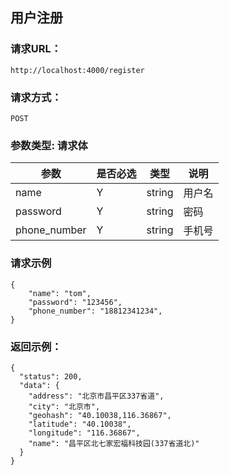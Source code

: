## 用户注册


### 请求URL：
```
http://localhost:4000/register
```

### 请求方式：
```
POST
```

### 参数类型: 请求体
| 参数 | 是否必选 | 类型 | 说明 |
|--|--|--|--|
| name | Y | string | 用户名 |
| password | Y | string | 密码 |
| phone_number | Y | string | 手机号 |

### 请求示例
```
{
	"name": "tom",
	"password": "123456",
	"phone_number": "18812341234",
}
```

### 返回示例：

	{
	  "status": 200,
	  "data": {
	    "address": "北京市昌平区337省道",
	    "city": "北京市",
	    "geohash": "40.10038,116.36867",
	    "latitude": "40.10038",
	    "longitude": "116.36867",
	    "name": "昌平区北七家宏福科技园(337省道北)"
	  }
	}

<!--stackedit_data:
eyJoaXN0b3J5IjpbNjEwMzA4ODVdfQ==
-->